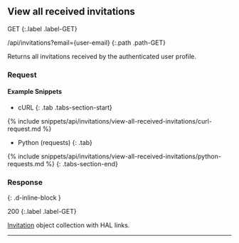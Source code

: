 ## View all received invitations

GET
{:.label .label-GET}

/api/invitations?email={user-email}
{:.path .path-GET}

Returns all invitations received by the authenticated user profile.

### Request
#### Example Snippets
- cURL
{: .tab .tabs-section-start}

{% include snippets/api/invitations/view-all-received-invitations/curl-request.md %}

- Python (requests)
{: .tab}

{% include snippets/api/invitations/view-all-received-invitations/python-requests.md %}
{: .tabs-section-end}

### Response
{: .d-inline-block }

200
{:.label .label-GET}

[Invitation](#invitation) object collection with HAL links.

---

